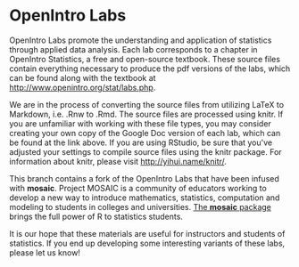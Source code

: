 OpenIntro Labs
==============

OpenIntro Labs promote the understanding and application of statistics through applied data analysis.  Each lab corresponds to a chapter in OpenIntro Statistics, a free and open-source textbook.  These source files contain everything necessary to produce the pdf versions of the labs, which can be found along with the textbook at http://www.openintro.org/stat/labs.php.

We are in the process of converting the source files from utilizing LaTeX to Markdown, i.e. .Rnw to .Rmd.  The source files are processed using knitr. If you are unfamiliar with working with these file types, you may consider creating your own copy of the Google Doc version of each lab, which can be found at the link above. If you are using RStudio, be sure that you've adjusted your settings to compile source files using the knitr package. For information about knitr, please visit http://yihui.name/knitr/.

This branch contains a fork of the OpenIntro Labs that have been infused with **mosaic**. Project MOSAIC is a community of educators working to develop a new way to introduce mathematics, statistics, computation and modeling to students in colleges and universities. [The **mosaic** package](https://github.com/rpruim/mosaic) brings the full power of R to  statistics students. 

It is our hope that these materials are useful for instructors and students of statistics.  If you end up developing some interesting variants of these labs, please let us know!